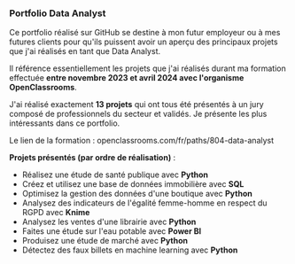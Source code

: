 ### **Portfolio Data Analyst**

Ce portfolio réalisé sur GitHub se destine à mon futur employeur ou à mes futures clients pour qu'ils puissent avoir un aperçu des principaux projets que j'ai réalisés en tant que Data Analyst.

Il référence essentiellement les projets que j'ai réalisés durant ma formation effectuée **entre novembre 2023 et avril 2024 avec l'organisme OpenClassrooms**.

J'ai réalisé exactement **13 projets** qui ont tous été présentés à un jury composé de professionnels du secteur et validés. Je présente les plus intéressants dans ce portfolio.

Le lien de la formation : openclassrooms.com/fr/paths/804-data-analyst

**Projets présentés (par ordre de réalisation)** :
* Réalisez une étude de santé publique avec **Python**
* Créez et utilisez une base de données immobilière avec **SQL**
* Optimisez la gestion des données d'une boutique avec **Python**
* Analysez des indicateurs de l'égalité femme-homme en respect du RGPD avec **Knime**
* Analysez les ventes d'une librairie avec **Python**
* Faites une étude sur l'eau potable avec **Power BI**
* Produisez une étude de marché avec **Python**
* Détectez des faux billets en machine learning avec **Python**
